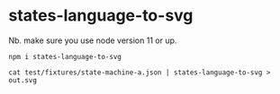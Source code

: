 
# states-language-to-svg

Nb. make sure you use node version 11 or up.

```
npm i states-language-to-svg
```

```
cat test/fixtures/state-machine-a.json | states-language-to-svg > out.svg
```